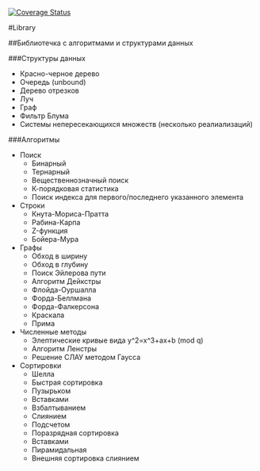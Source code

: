 [![Coverage Status](https://coveralls.io/repos/github/izebit/Library/badge.svg?branch=master)](https://coveralls.io/github/izebit/Library?branch=master)

#Library  
        
##Библиотечка с алгоритмами и структурами данных  
  
###Структуры данных
* Красно-черное дерево
* Очередь (unbound)
* Дерево отрезков
* Луч
* Граф
* Фильтр Блума
* Системы непересекающихся множеств (несколько реалиализаций) 
  
###Алгоритмы
* Поиск
    * Бинарный
    * Тернарный
    * Вещественнозначный поиск
    * К-порядковая статистика
    * Поиск индекса для первого/последнего указанного элемента
* Строки
    * Кнута-Мориса-Пратта
    * Рабина-Карпа
    * Z-функция
    * Бойера-Мура
* Графы
    * Обход в ширину
    * Обход в глубину
    * Поиск Эйлерова пути
    * Алгоритм Дейкстры
    * Флойда-Оуршалла
    * Форда-Беллмана
    * Форда-Фалкерсона
    * Краскала
    * Прима
* Численные методы
    * Элептические кривые вида y^2=x^3+ax+b (mod q)
    * Алгоритм Ленстры
    * Решение СЛАУ методом Гаусса 
* Сортировки 
    * Шелла
    * Быстрая сортировка
    * Пузырьком
    * Вставками
    * Взбалтыванием
    * Слиянием
    * Подсчетом
    * Поразрядная сортировка
    * Вставками
    * Пирамидальная
    * Внешняя сортировка слиянием  


